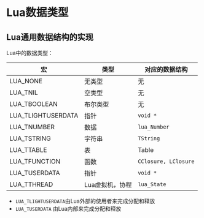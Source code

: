 # Lua数据类型



## Lua通用数据结构的实现

Lua中的数据类型：

| 宏                 | 类型            | 对应的数据结构       |
| ------------------ | --------------- | -------------------- |
| LUA_NONE           | 无类型          | 无                   |
| LUA_TNIL           | 空类型          | 无                   |
| LUA_TBOOLEAN       | 布尔类型        | 无                   |
| LUA_TLIGHTUSERDATA | 指针            | `void *`             |
| LUA_TNUMBER        | 数据            | `lua_Number`         |
| LUA_TSTRING        | 字符串          | `TString`            |
| LUA_TTABLE         | 表              | Table                |
| LUA_TFUNCTION      | 函数            | `CClosure, LClosure` |
| LUA_TUSERDATA      | 指针            | `void *`             |
| LUA_TTHREAD        | Lua虚拟机，协程 | `lua_State`          |

- `LUA_TLIGHTUSERDATA`由Lua外部的使用者来完成分配和释放
- `LUA_TUSERDATA` 由Lua内部来完成分配和释放
